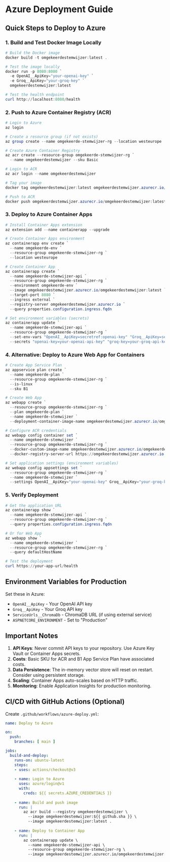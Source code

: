 # Azure Deployment Guide

## Quick Steps to Deploy to Azure

### 1. Build and Test Docker Image Locally

```powershell
# Build the Docker image
docker build -t omgekeerdestemwijzer:latest .

# Test the image locally
docker run -p 8080:8080 `
  -e OpenAI__ApiKey="your-openai-key" `
  -e Groq__ApiKey="your-groq-key" `
  omgekeerdestemwijzer:latest

# Test the health endpoint
curl http://localhost:8080/health
```

### 2. Push to Azure Container Registry (ACR)

```powershell
# Login to Azure
az login

# Create a resource group (if not exists)
az group create --name omgekeerde-stemwijzer-rg --location westeurope

# Create Azure Container Registry
az acr create --resource-group omgekeerde-stemwijzer-rg `
  --name omgekeerdestemwijzer --sku Basic

# Login to ACR
az acr login --name omgekeerdestemwijzer

# Tag your image
docker tag omgekeerdestemwijzer:latest omgekeerdestemwijzer.azurecr.io/omgekeerdestemwijzer:latest

# Push to ACR
docker push omgekeerdestemwijzer.azurecr.io/omgekeerdestemwijzer:latest
```

### 3. Deploy to Azure Container Apps

```powershell
# Install Container Apps extension
az extension add --name containerapp --upgrade

# Create Container Apps environment
az containerapp env create `
  --name omgekeerde-env `
  --resource-group omgekeerde-stemwijzer-rg `
  --location westeurope

# Create Container App
az containerapp create `
  --name omgekeerde-stemwijzer-api `
  --resource-group omgekeerde-stemwijzer-rg `
  --environment omgekeerde-env `
  --image omgekeerdestemwijzer.azurecr.io/omgekeerdestemwijzer:latest `
  --target-port 8080 `
  --ingress external `
  --registry-server omgekeerdestemwijzer.azurecr.io `
  --query properties.configuration.ingress.fqdn

# Set environment variables (secrets)
az containerapp update `
  --name omgekeerde-stemwijzer-api `
  --resource-group omgekeerde-stemwijzer-rg `
  --set-env-vars "OpenAI__ApiKey=secretref:openai-key" "Groq__ApiKey=secretref:groq-key" `
  --secrets "openai-key=your-openai-api-key" "groq-key=your-groq-api-key"
```

### 4. Alternative: Deploy to Azure Web App for Containers

```powershell
# Create App Service Plan
az appservice plan create `
  --name omgekeerde-plan `
  --resource-group omgekeerde-stemwijzer-rg `
  --is-linux `
  --sku B1

# Create Web App
az webapp create `
  --resource-group omgekeerde-stemwijzer-rg `
  --plan omgekeerde-plan `
  --name omgekeerde-stemwijzer `
  --deployment-container-image-name omgekeerdestemwijzer.azurecr.io/omgekeerdestemwijzer:latest

# Configure ACR credentials
az webapp config container set `
  --name omgekeerde-stemwijzer `
  --resource-group omgekeerde-stemwijzer-rg `
  --docker-custom-image-name omgekeerdestemwijzer.azurecr.io/omgekeerdestemwijzer:latest `
  --docker-registry-server-url https://omgekeerdestemwijzer.azurecr.io

# Set application settings (environment variables)
az webapp config appsettings set `
  --resource-group omgekeerde-stemwijzer-rg `
  --name omgekeerde-stemwijzer `
  --settings OpenAI__ApiKey="your-openai-key" Groq__ApiKey="your-groq-key"
```

### 5. Verify Deployment

```powershell
# Get the application URL
az containerapp show `
  --name omgekeerde-stemwijzer-api `
  --resource-group omgekeerde-stemwijzer-rg `
  --query properties.configuration.ingress.fqdn

# Or for Web App
az webapp show `
  --name omgekeerde-stemwijzer `
  --resource-group omgekeerde-stemwijzer-rg `
  --query defaultHostName

# Test the deployment
curl https://your-app-url/health
```

## Environment Variables for Production

Set these in Azure:
- `OpenAI__ApiKey` - Your OpenAI API key
- `Groq__ApiKey` - Your Groq API key
- `ServiceUrls__ChromaDb` - ChromaDB URL (if using external service)
- `ASPNETCORE_ENVIRONMENT` - Set to "Production"

## Important Notes

1. **API Keys**: Never commit API keys to your repository. Use Azure Key Vault or Container Apps secrets.
2. **Costs**: Basic SKU for ACR and B1 App Service Plan have associated costs.
3. **Data Persistence**: The in-memory vector store will reset on restart. Consider using persistent storage.
4. **Scaling**: Container Apps auto-scales based on HTTP traffic.
5. **Monitoring**: Enable Application Insights for production monitoring.

## CI/CD with GitHub Actions (Optional)

Create `.github/workflows/azure-deploy.yml`:

```yaml
name: Deploy to Azure

on:
  push:
    branches: [ main ]

jobs:
  build-and-deploy:
    runs-on: ubuntu-latest
    steps:
    - uses: actions/checkout@v3
    
    - name: Login to Azure
      uses: azure/login@v1
      with:
        creds: ${{ secrets.AZURE_CREDENTIALS }}
    
    - name: Build and push image
      run: |
        az acr build --registry omgekeerdestemwijzer \
          --image omgekeerdestemwijzer:${{ github.sha }} \
          --image omgekeerdestemwijzer:latest .
    
    - name: Deploy to Container App
      run: |
        az containerapp update \
          --name omgekeerde-stemwijzer-api \
          --resource-group omgekeerde-stemwijzer-rg \
          --image omgekeerdestemwijzer.azurecr.io/omgekeerdestemwijzer:${{ github.sha }}
```
